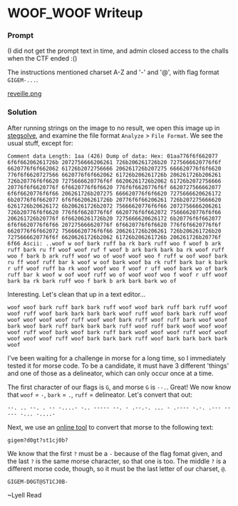 # WOOF_WOOF Writeup

### Prompt

(I did not get the prompt text in time, and admin closed access to the challs when the CTF ended :()

The instructions mentioned charset A-Z and '-' and '@', with flag format `GIGEM-...`.

[reveille.png](reveille.png)

### Solution

After running strings on the image to no result, we open this image up in [stegsolve](https://github.com/zardus/ctf-tools/tree/master/stegsolve), and examine the file format `Analyze` > `File Format`. We see the usual stuff, except for:

```
Comment data Length: 1aa (426) Dump of data: Hex: 01aa776f6f662077 6f6f66206261726b 2072756666206261 726b206261726b20 7275666620776f6f 6620776f6f662062 61726b2072756666 206261726b207275 666620776f6f6620 776f6f6620727566 6620776f6f662062 61726b206261726b 206261726b206261 726b20776f6f6620 7275666620776f6f 66206261726b2062 61726b2072756666 20776f6f6620776f 6f6620776f6f6620 776f6f6620776f6f 6620727566662077 6f6f6620776f6f66 206261726b207275 666620776f6f6620 7275666620626172 6b20776f6f662077 6f6f66206261726b 20776f6f66206261 726b207275666620 6261726b20626172 6b206261726b2072 75666620776f6f66 2072756666206261 726b20776f6f6620 776f6f6620776f6f 6620776f6f662072 75666620776f6f66 206261726b20776f 6f66206261726b20 7275666620626172 6b20776f6f662077 6f6f6620776f6f66 207275666620776f 6f6620776f6f6620 776f6f6620776f6f 6620776f6f662072 75666620776f6f66 206261726b206261 726b206261726b20 7275666620776f6f 66206261726b2062 61726b206261726b 206261726b20776f 6f66 Ascii: ..woof w oof bark ruff ba rk bark ruff woo f woof b ark ruff bark ru ff woof woof ruf f woof b ark bark bark ba rk woof ruff woo f bark b ark ruff woof wo of woof woof woo f ruff w oof woof bark ru ff woof ruff bar k woof w oof bark woof ba rk ruff bark bar k bark r uff woof ruff ba rk woof woof woo f woof r uff woof bark wo of bark ruff bar k woof w oof woof ruff wo of woof woof woo f woof r uff woof bark ba rk bark ruff woo f bark b ark bark bark wo of
```

Interesting. Let's clean that up in a text editor...

```
woof woof bark ruff bark bark ruff woof woof bark ruff bark ruff woof woof ruff woof bark bark bark bark woof ruff woof bark bark ruff woof woof woof woof woof ruff woof woof bark ruff woof ruff bark woof woof bark woof bark ruff bark bark bark ruff woof ruff bark woof woof woof woof ruff woof bark woof bark ruff bark woof woof woof ruff woof woof woof woof woof ruff woof bark bark bark ruff woof bark bark bark bark woof 
```

I've been waiting for a challenge in morse for a long time, so I immediately tested it for morse code. To be a candidate, it must have 3 different 'things' and one of those as a delineator, which can only occur once at a time. 

The first character of our flags is `G`, and morse `G` is `--.`. Great! We now know that `woof` = `-`, `bark` = `.`, `ruff` = delineator. Let's convert that out:

```
--. .. --. . -- -....- -.. ----- --. - .--.-. ... - .---- -.-. .--- ----- -... -....-
```

Next, we use an [online tool](http://www.unit-conversion.info/texttools/morse-code/) to convert that morse to the following text:

```
gigem?d0gt?st1cj0b?
```

We know that the first `?` must be a `-` because of the flag fomat given, and the last `?` is the same morse character, so that one is too. The middle `?` is a different morse code, though, so it must be the last letter of our charset, `@`.

```
GIGEM-D0GT@ST1CJ0B-
```

~Lyell Read
